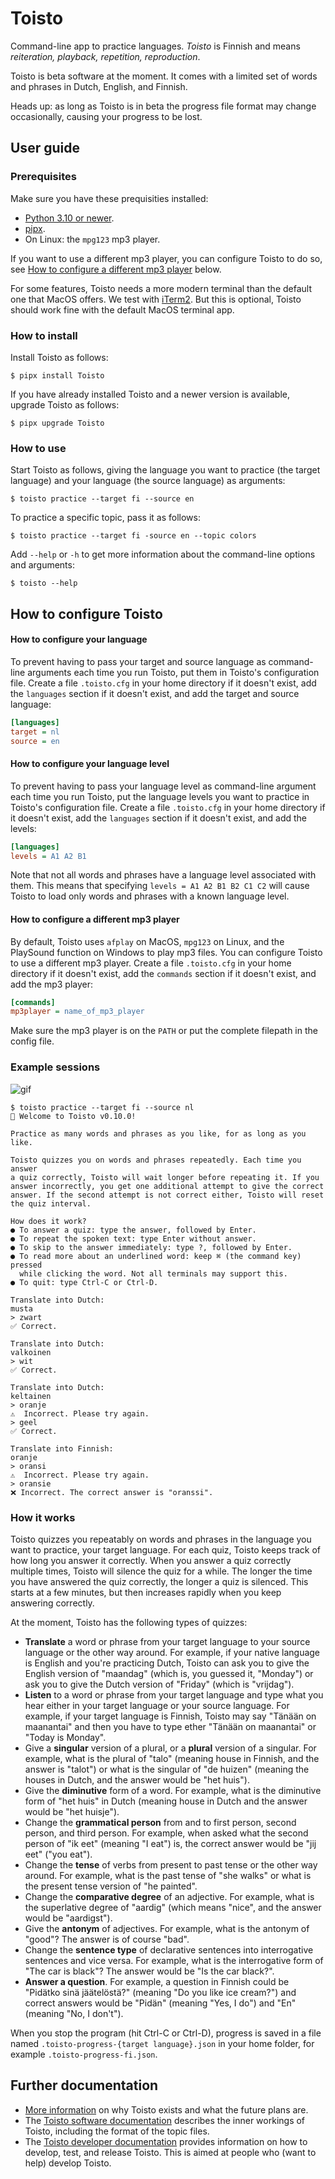 # Toisto

Command-line app to practice languages. *Toisto* is Finnish and means *reiteration, playback, repetition, reproduction*.

Toisto is beta software at the moment. It comes with a limited set of words and phrases in Dutch, English, and Finnish.

Heads up: as long as Toisto is in beta the progress file format may change occasionally, causing your progress to be lost.

## User guide

### Prerequisites

Make sure you have these prequisities installed:

- [Python 3.10 or newer](https://python.org).
- [pipx](https://pypa.github.io/pipx/).
- On Linux: the `mpg123` mp3 player.

If you want to use a different mp3 player, you can configure Toisto to do so, see [How to configure a different mp3 player](#how-to-configure-a-different-mp3-player) below.

For some features, Toisto needs a more modern terminal than the default one that MacOS offers. We test with [iTerm2](https://iterm2.com). But this is optional, Toisto should work fine with the default MacOS terminal app.

### How to install

Install Toisto as follows:

```console
$ pipx install Toisto
```

If you have already installed Toisto and a newer version is available, upgrade Toisto as follows:

```console
$ pipx upgrade Toisto
```

### How to use

Start Toisto as follows, giving the language you want to practice (the target language) and your language (the source language) as arguments:

```console
$ toisto practice --target fi --source en
```

To practice a specific topic, pass it as follows:

```console
$ toisto practice --target fi -source en --topic colors
```

Add `--help` or `-h` to get more information about the command-line options and arguments:

```console
$ toisto --help
```

## How to configure Toisto

#### How to configure your language

To prevent having to pass your target and source language as command-line arguments each time you run Toisto, put them in Toisto's configuration file. Create a file `.toisto.cfg` in your home directory if it doesn't exist, add the `languages` section if it doesn't exist, and add the target and source language:

```ini
[languages]
target = nl
source = en
```

#### How to configure your language level

To prevent having to pass your language level as command-line argument each time you run Toisto, put the language levels you want to practice in Toisto's configuration file. Create a file `.toisto.cfg` in your home directory if it doesn't exist, add the `languages` section if it doesn't exist, and add the levels:

```ini
[languages]
levels = A1 A2 B1
```

Note that not all words and phrases have a language level associated with them. This means that specifying `levels = A1 A2 B1 B2 C1 C2` will cause Toisto to load only words and phrases with a known language level.

#### How to configure a different mp3 player

By default, Toisto uses `afplay` on MacOS, `mpg123` on Linux, and the PlaySound function on Windows to play mp3 files. You can configure Toisto to use a different mp3 player. Create a file `.toisto.cfg` in your home directory if it doesn't exist, add the `commands` section if it doesn't exist, and add the mp3 player:

```ini
[commands]
mp3player = name_of_mp3_player
```

Make sure the mp3 player is on the `PATH` or put the complete filepath in the config file.

### Example sessions

![gif](https://raw.githubusercontent.com/fniessink/toisto/main/docs/demo.gif)

```console
$ toisto practice --target fi --source nl
👋 Welcome to Toisto v0.10.0!

Practice as many words and phrases as you like, for as long as you like.

Toisto quizzes you on words and phrases repeatedly. Each time you answer
a quiz correctly, Toisto will wait longer before repeating it. If you
answer incorrectly, you get one additional attempt to give the correct
answer. If the second attempt is not correct either, Toisto will reset
the quiz interval.

How does it work?
● To answer a quiz: type the answer, followed by Enter.
● To repeat the spoken text: type Enter without answer.
● To skip to the answer immediately: type ?, followed by Enter.
● To read more about an underlined word: keep ⌘ (the command key) pressed
  while clicking the word. Not all terminals may support this.
● To quit: type Ctrl-C or Ctrl-D.

Translate into Dutch:
musta
> zwart
✅ Correct.

Translate into Dutch:
valkoinen
> wit
✅ Correct.

Translate into Dutch:
keltainen
> oranje
⚠️  Incorrect. Please try again.
> geel
✅ Correct.

Translate into Finnish:
oranje
> oransi
⚠️  Incorrect. Please try again.
> oransie
❌ Incorrect. The correct answer is "oranssi".
```

### How it works

Toisto quizzes you repeatably on words and phrases in the language you want to practice, your target language. For each quiz, Toisto keeps track of how long you answer it correctly. When you answer a quiz correctly multiple times, Toisto will silence the quiz for a while. The longer the time you have answered the quiz correctly, the longer a quiz is silenced. This starts at a few minutes, but then increases rapidly when you keep answering correctly.

At the moment, Toisto has the following types of quizzes:

- **Translate** a word or phrase from your target language to your source language or the other way around. For example, if your native language is English and you're practicing Dutch, Toisto can ask you to give the English version of "maandag" (which is, you guessed it, "Monday") or ask you to give the Dutch version of "Friday" (which is "vrijdag").
- **Listen** to a word or phrase from your target language and type what you hear either in your target language or your source language. For example, if your target language is Finnish, Toisto may say "Tänään on maanantai" and then you have to type ether "Tänään on maanantai" or "Today is Monday".
- Give a **singular** version of a plural, or a **plural** version of a singular. For example, what is the plural of "talo" (meaning house in Finnish, and the answer is "talot") or what is the singular of "de huizen" (meaning the houses in Dutch, and the answer would be "het huis").
- Give the **diminutive** form of a word. For example, what is the diminutive form of "het huis" in Dutch (meaning house in Dutch and the answer would be "het huisje").
- Change the **grammatical person** from and to first person, second person, and third person. For example, when asked what the second person of "ik eet" (meaning "I eat") is, the correct answer would be "jij eet" ("you eat").
- Change the **tense** of verbs from present to past tense or the other way around. For example, what is the past tense of "she walks" or what is the present tense version of "he painted".
- Change the **comparative degree** of an adjective. For example, what is the superlative degree of "aardig" (which means "nice", and the answer would be "aardigst").
- Give the **antonym** of adjectives. For example, what is the antonym of "good"? The answer is of course "bad".
- Change the **sentence type** of declarative sentences into interrogative sentences and vice versa. For example, what is the interrogative form of "The car is black"? The answer would be "Is the car black?".
- **Answer a question**. For example, a question in Finnish could be "Pidätko sinä jäätelöstä?" (meaning "Do you like ice cream?") and correct answers would be "Pidän" (meaning "Yes, I do") and "En" (meaning "No, I don't").

When you stop the program (hit Ctrl-C or Ctrl-D), progress is saved in a file named `.toisto-progress-{target language}.json` in your home folder, for example `.toisto-progress-fi.json`.

## Further documentation

- [More information](docs/background.md) on why Toisto exists and what the future plans are.
- The [Toisto software documentation](docs/software.md) describes the inner workings of Toisto, including the format of the topic files.
- The [Toisto developer documentation](docs/developer.md) provides information on how to develop, test, and release Toisto. This is aimed at people who (want to help) develop Toisto.
